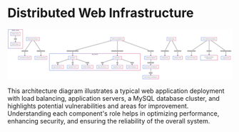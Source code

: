 # Distributed Web Infrastructure

![image alt](https://github.com/lucyann78/holbertonschool-system_engineering-devops/blob/3329155a7de055cb37627e680640f5ba561a0276/web_infrastructure_design/Distributed%20Web%20Infrastructure%20Mermaid%20Diagram.png)

This architecture diagram illustrates a typical web application deployment with load balancing, application servers, a MySQL database cluster, and highlights potential vulnerabilities and areas for improvement. Understanding each component's role helps in optimizing performance, enhancing security, and ensuring the reliability of the overall system.
